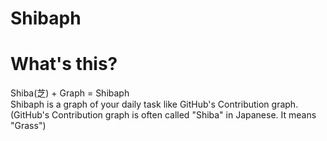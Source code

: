 # Shibaph

# What's this?
Shiba(芝) + Graph = Shibaph  
Shibaph is a graph of your daily task like GitHub's Contribution graph.
(GitHub's Contribution graph is often called "Shiba" in Japanese. It means "Grass")
